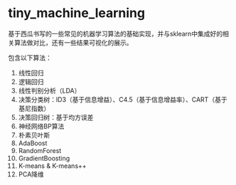 # tiny_machine_learning
​        基于西瓜书写的一些常见的机器学习算法的基础实现，并与sklearn中集成好的相关算法做对比，还有一些结果可视化的展示。

包含以下算法：

1. 线性回归
2. 逻辑回归
3. 线性判别分析（LDA）
4. 决策分类树：ID3（基于信息增益）、C4.5（基于信息增益率）、CART（基于基尼指数）
5. 决策回归树：基于均方误差
6. 神经网络BP算法
7. 朴素贝叶斯
8. AdaBoost
9. RandomForest
10. GradientBoosting
11. K-means & K-means++
12. PCA降维